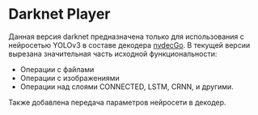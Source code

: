 # Darknet Player
Данная версия darknet предназначена только для использования с нейросетью YOLOv3 в составе декодера [nvdecGo](https://github.com/krabiswabbie/nvdecGo).
В текущей версии вырезана значительная часть исходной функциональности:
- Операции с файлами
- Операции с изображениями
- Операции над слоями CONNECTED, LSTM, CRNN, и другими.

Также добавлена передача параметров нейросети в декодер.